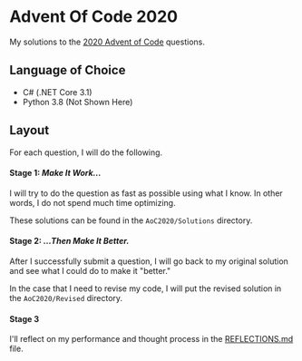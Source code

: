 # Advent Of Code 2020
My solutions to the [2020 Advent of Code](https://adventofcode.com/2020) questions.

## Language of Choice
- C# (.NET Core 3.1)
- Python 3.8 (Not Shown Here)

## Layout 
For each question, I will do the following. 

#### Stage 1: *Make It Work...*
I will try to do the question as fast as possible using what I know. In other words, I do not spend much time optimizing. 

These solutions can be found in the `AoC2020/Solutions` directory.

#### Stage 2: *...Then Make It Better.*
After I successfully submit a question, I will go back to my original solution and see what I could do to make it "better." 

In the case that I need to revise my code, I will put the revised solution in the `AoC2020/Revised` directory. 

#### Stage 3
I'll reflect on my performance and thought process in the [REFLECTIONS.md](https://github.com/ewang2002/AoC2020/blob/master/REFLECTIONS.md) file.